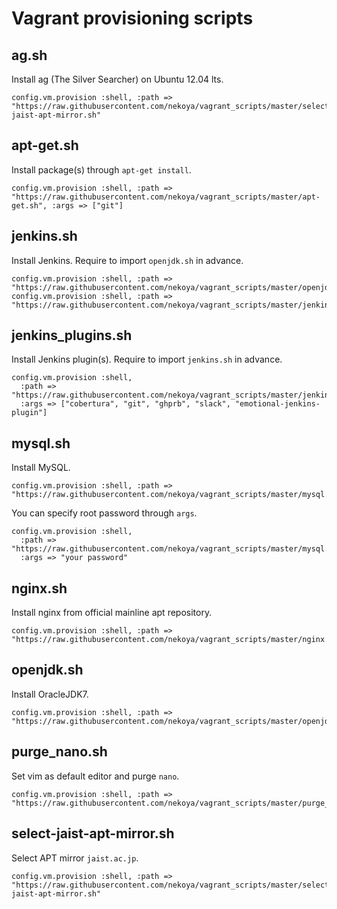 # Vagrant provisioning scripts

## ag.sh

Install ag (The Silver Searcher) on Ubuntu 12.04 lts.

```
config.vm.provision :shell, :path => "https://raw.githubusercontent.com/nekoya/vagrant_scripts/master/select-jaist-apt-mirror.sh"
```

## apt-get.sh

Install package(s) through `apt-get install`.

```
config.vm.provision :shell, :path => "https://raw.githubusercontent.com/nekoya/vagrant_scripts/master/apt-get.sh", :args => ["git"]
```

## jenkins.sh

Install Jenkins. Require to import `openjdk.sh` in advance.

```
config.vm.provision :shell, :path => "https://raw.githubusercontent.com/nekoya/vagrant_scripts/master/openjdk.sh"
config.vm.provision :shell, :path => "https://raw.githubusercontent.com/nekoya/vagrant_scripts/master/jenkins.sh"
```

## jenkins\_plugins.sh

Install Jenkins plugin(s). Require to import `jenkins.sh` in advance.

```
config.vm.provision :shell,
  :path => "https://raw.githubusercontent.com/nekoya/vagrant_scripts/master/jenkins_plugins.sh",
  :args => ["cobertura", "git", "ghprb", "slack", "emotional-jenkins-plugin"]
```

## mysql.sh

Install MySQL.

```
config.vm.provision :shell, :path => "https://raw.githubusercontent.com/nekoya/vagrant_scripts/master/mysql.sh"
```

You can specify root password through `args`.

```
config.vm.provision :shell,
  :path => "https://raw.githubusercontent.com/nekoya/vagrant_scripts/master/mysql.sh"
  :args => "your password"
```

## nginx.sh

Install nginx from official mainline apt repository.

```
config.vm.provision :shell, :path => "https://raw.githubusercontent.com/nekoya/vagrant_scripts/master/nginx.sh"
```

## openjdk.sh

Install OracleJDK7.

```
config.vm.provision :shell, :path => "https://raw.githubusercontent.com/nekoya/vagrant_scripts/master/openjdk.sh"
```

## purge\_nano.sh

Set vim as default editor and purge `nano`.

```
config.vm.provision :shell, :path => "https://raw.githubusercontent.com/nekoya/vagrant_scripts/master/purge_nano.sh"
```

## select-jaist-apt-mirror.sh

Select APT mirror `jaist.ac.jp`.

```
config.vm.provision :shell, :path => "https://raw.githubusercontent.com/nekoya/vagrant_scripts/master/select-jaist-apt-mirror.sh"
```
